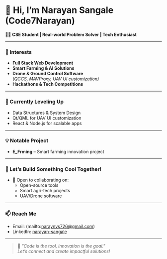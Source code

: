 # 👋 Hi, I’m Narayan Sangale (Code7Narayan)

👨‍💻 **CSE Student | Real-world Problem Solver | Tech Enthusiast**

---

### 👀 Interests

- **Full Stack Web Development**
- **Smart Farming & AI Solutions**
- **Drone & Ground Control Software**  
  _(QGCS, MAVProxy, UAV UI customization)_
- **Hackathons & Tech Competitions**

---

### 🌱 Currently Leveling Up

- Data Structures & System Design
- Qt/QML for UAV UI customization
- React & Node.js for scalable apps

---

### 💡 Notable Project

- **E_Frming** – Smart farming innovation project

---

### 💬 Let’s Build Something Cool Together!

- 🤝 Open to collaborating on:
  - Open-source tools
  - Smart agri-tech projects
  - UAV/Drone software

---

### 📫 Reach Me

- Email: (mailto:naraynvs726@gmail.com)
- LinkedIn: [narayan-sangale](https://www.linkedin.com/in/narayan-sangale)

---

> 🚀 _"Code is the tool, innovation is the goal."_  
> _Let’s connect and create impactful solutions!_
